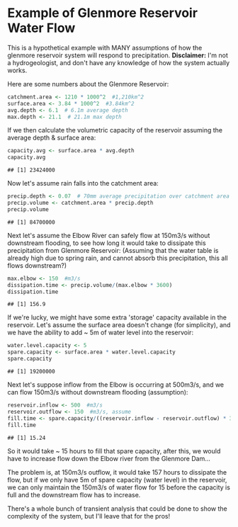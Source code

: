 Example of Glenmore Reservoir Water Flow
========================================================

This is a hypothetical example with MANY assumptions of how the glenmore reservoir system will respond to precipitation.
**Disclaimer:** I'm not a hydrogeologist, and don't have any knowledge of how the system actually works.

Here are some numbers about the Glenmore Reservoir:

```r
catchment.area <- 1210 * 1000^2  #1,210km^2
surface.area <- 3.84 * 1000^2  #3.84km^2
avg.depth <- 6.1  # 6.1m average depth
max.depth <- 21.1  # 21.1m max depth
```



If we then calculate the volumetric capacity of the reservoir assuming the average depth & surface area:

```r
capacity.avg <- surface.area * avg.depth
capacity.avg
```

```
## [1] 23424000
```


Now let's assume rain falls into the catchment area:

```r
precip.depth <- 0.07  # 70mm average precipitation over catchment area
precip.volume <- catchment.area * precip.depth
precip.volume
```

```
## [1] 84700000
```


Next let's assume the Elbow River can safely flow at 150m3/s without downstream flooding, to see how long it would take to dissipate this precipitation from Glenmore Reservoir:
(Assuming that the water table is already high due to spring rain, and cannot absorb this precipitation, this all flows downstream?)

```r
max.elbow <- 150  #m3/s
dissipation.time <- precip.volume/(max.elbow * 3600)
dissipation.time
```

```
## [1] 156.9
```


If we're lucky, we might have some extra 'storage' capacity available in the reservoir. Let's assume the surface area
doesn't change (for simplicity), and we have the ability to add ~ 5m of water level into the reservoir:

```r
water.level.capacity <- 5
spare.capacity <- surface.area * water.level.capacity
spare.capacity
```

```
## [1] 19200000
```


Next let's suppose inflow from the Elbow is occurring at 500m3/s, and we can flow 150m3/s without downstream flooding (assumption):

```r
reservoir.inflow <- 500  #m3/s
reservoir.outflow <- 150  #m3/s, assume
fill.time <- spare.capacity/((reservoir.inflow - reservoir.outflow) * 3600)
fill.time
```

```
## [1] 15.24
```

So it would take ~ 15 hours to fill that spare capacity, after this, we would have to increase flow down the Elbow river from the Glenmore Dam... 

The problem is, at 150m3/s outflow, it would take 157 hours to dissipate the flow, but if we only have 5m of spare capacity (water level) in the reservoir, we can only maintain the 150m3/s of water flow for 15 before the capacity is full and the downstream flow has to increase.

There's a whole bunch of transient analysis that could be done to show the complexity of the system, but I'll leave that for the pros!
